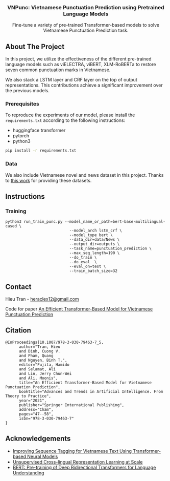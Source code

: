 
<br />
<p align="center">
  <a href="https://github.com/heraclex12/VLSP2020-Fake-News-Detection">
  </a>

  <h3 align="center">VNPunc: Vietnamese Punctuation Prediction using Pretrained Language Models</h3>

  <p align="center">
    Fine-tune a variety of pre-trained Transformer-based models to solve Vietnamese Punctuation Prediction task.
    <br />
  </p>
</p>



<!-- ABOUT THE PROJECT -->
## About The Project
In this project, we utilize the effectiveness of the different pre-trained language models such as viELECTRA, viBERT, XLM-RoBERTa to restore seven common punctuation marks in Vietnamese.

We also stack a LSTM layer and CRF layer on the top of output representations. This contributions achieve a significant improvement over the previous models.

### Prerequisites

To reproduce the experiments of our model, please install the `requirements.txt` according to the following instructions:
* huggingface transformer
* pytorch
* python3
```sh
pip install -r requirements.txt
```

### Data

We also include Vietnamese novel and news dataset in this project. Thanks to [this work](https://github.com/BinhMisfit/vietnamese-punctuation-prediction) for providing these datasets.

## Instructions

### Training
```
python3 run_train_punc.py --model_name_or_path=bert-base-multilingual-cased \
                            --model_arch lstm_crf \
                            --model_type bert \
                            --data_dir=data/News \ 
                            --output_dir=outputs \ 
                            --task_name=punctuation_prediction \
                            --max_seq_length=190 \
                            --do_train \
                            --do_eval  \ 
                            --eval_on=test \
                            --train_batch_size=32
```

<!-- CONTACT -->
## Contact

Hieu Tran - heraclex12@gmail.com

Code for paper [An Efficient Transformer-Based Model for Vietnamese Punctuation Prediction](https://link.springer.com/chapter/10.1007/978-3-030-79463-7_5)


## Citation
```
@InProceedings{10.1007/978-3-030-79463-7_5,
      author="Tran, Hieu
      and Dinh, Cuong V.
      and Pham, Quang
      and Nguyen, Binh T.",
      editor="Fujita, Hamido
      and Selamat, Ali
      and Lin, Jerry Chun-Wei
      and Ali, Moonis",
      title="An Efficient Transformer-Based Model for Vietnamese Punctuation Prediction",
      booktitle="Advances and Trends in Artificial Intelligence. From Theory to Practice",
      year="2021",
      publisher="Springer International Publishing",
      address="Cham",
      pages="47--58",
      isbn="978-3-030-79463-7"
}
```


<!-- ACKNOWLEDGEMENTS -->
## Acknowledgements
* [Improving Sequence Tagging for Vietnamese Text Using Transformer-based Neural Models](https://arxiv.org/abs/2006.15994)
* [Unsupervised Cross-lingual Representation Learning at Scale](https://arxiv.org/pdf/1911.02116.pdf)
* [BERT: Pre-training of Deep Bidirectional Transformers for Language Understanding](https://arxiv.org/abs/1810.04805)
